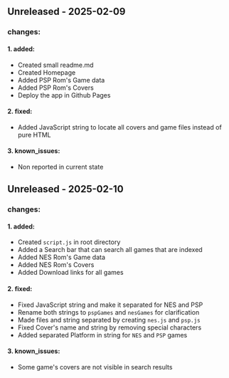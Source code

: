 ## Unreleased - 2025-02-09

### changes:

  #### 1. added:

- Created small readme.md 
- Created Homepage
- Added PSP Rom's Game data
- Added PSP Rom's Covers
- Deploy the app in Github Pages

 #### 2. fixed:

- Added JavaScript string to locate all covers and game files instead of pure HTML

 #### 3. known_issues:
    
- Non reported in current state

## Unreleased - 2025-02-10

### changes:

  #### 1. added:

- Created `script.js` in root directory
- Added a Search bar that can search all games that are indexed
- Added NES Rom's Game data
- Added NES Rom's Covers
- Added Download links for all games

 #### 2. fixed:

- Fixed JavaScript string and make it separated for NES and PSP
- Rename both strings to `pspGames` and `nesGames` for clarification
- Made files and string separated by creating `nes.js` and `psp.js`
- Fixed Cover's name and string by removing special characters
- Added separated Platform in string for `NES` and `PSP` games

 #### 3. known_issues:
    
- Some game's covers are not visible in search results
